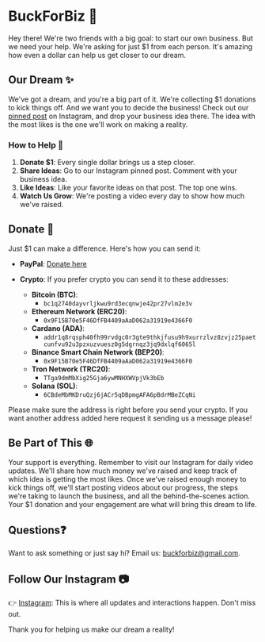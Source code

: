 # BuckForBiz 🚀

Hey there! We're two friends with a big goal: to start our own business. But we need your help. We're asking for just $1 from each person. It's amazing how even a dollar can help us get closer to our dream.

## Our Dream ✨

We've got a dream, and you're a big part of it. We're collecting $1 donations to kick things off. And we want you to decide the business! Check out our [pinned post](linktopost.instagram) on Instagram, and drop your business idea there. The idea with the most likes is the one we'll work on making a reality.

### How to Help 🤝

1. **Donate $1**: Every single dollar brings us a step closer.
2. **Share Ideas**: Go to our Instagram pinned post. Comment with your business idea.
3. **Like Ideas**: Like your favorite ideas on that post. The top one wins.
4. **Watch Us Grow**: We're posting a video every day to show how much we've raised.

## Donate 💸

Just $1 can make a difference. Here's how you can send it:

- **PayPal**: [Donate here](https://paypal.me/buckforbiz)

- **Crypto**: If you prefer crypto you can send it to these addresses:

  - **Bitcoin (BTC)**:
    - ```bc1q2740dayvrljkwu9rd3ecqnwje42pr27vlm2e3v```
  - **Ethereum Network (ERC20)**:
    - ```0x9F15B70e5F46DfFB4409aAaD062a31919e4366F0```
  - **Cardano (ADA)**:
    - ```addr1q8rqsph40fh99rvdgc0r3gte9thkjfusu9h9xurrzlvz8zvjz25paetcunfvu92u3pzxuzvuesz0g5dgrnqz3jq9dxlqf6065l```
  - **Binance Smart Chain Network (BEP20)**:
    - ```0x9F15B70e5F46DfFB4409aAaD062a31919e4366F0```
  - **Tron Network (TRC20)**:
    - ```TTga9dmMbXig25Gja6ywMNHXWVpjVk3bEb```
  - **Solana (SOL)**:
    - ```6CBdeMbMKDruQzj6jACr5qDBpmgAFA6pBdrMBeZCqNi```

Please make sure the address is right before you send your crypto. If you want another address added here request it sending us a message please!

## Be Part of This 🌐

Your support is everything. Remember to visit our Instagram for daily video updates. We'll share how much money we've raised and keep track of which idea is getting the most likes.
Once we've raised enough money to kick things off, we'll start posting videos about our progress, the steps we're taking to launch the business, and all the behind-the-scenes action. 
Your $1 donation and your engagement are what will bring this dream to life.

## Questions❓

Want to ask something or just say hi? Email us: [buckforbiz@gmail.com](mailto:buckforbiz@gmail.com).

## Follow Our Instagram 📷

👉 [Instagram](https://www.instagram.com/buckforbiz/): This is where all updates and interactions happen. Don't miss out.

Thank you for helping us make our dream a reality!
